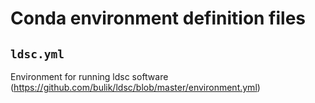 # Conda environment definition files

## `ldsc.yml`
Environment for running ldsc software (https://github.com/bulik/ldsc/blob/master/environment.yml) 
